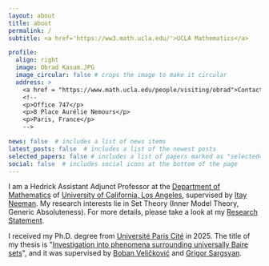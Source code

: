 ```yaml
---
layout: about
title: about
permalink: /
subtitle: <a href='https://ww3.math.ucla.edu/'>UCLA Mathematics</a>

profile:
  align: right
  image: Obrad Kasum.JPG
  image_circular: false # crops the image to make it circular
  address: >
    <a href = "https://www.math.ucla.edu/people/visiting/obrad">Contact information</a>
    <!--
    <p>Office 747</p>
    <p>8 Place Aurélie Nemours</p>
    <p>Paris, France</p>
    -->

news: false  # includes a list of news items
latest_posts: false  # includes a list of the newest posts
selected_papers: false # includes a list of papers marked as "selected={true}"
social: false  # includes social icons at the bottom of the page
---
```


I am a Hedrick Assistant Adjunct Professor at the <a href = "https://ww3.math.ucla.edu/">Department of Mathematics</a> of <a href = "https://www.ucla.edu/">University of California, Los Angeles</a>, supervised by <a href = "https://www.math.ucla.edu/~ineeman/">Itay Neeman</a>. My research interests lie in Set Theory (Inner Model Theory, Generic Absoluteness). For more details, please take a look at my <a href = 'https://drive.google.com/file/d/15cJNKzZGnFFm6hBUXmzz5oNLP-en-JEe/view?usp=sharing'>Research Statement</a>.

I received my Ph.D. degree from <a href='https://u-paris.fr/'>Université Paris Cité</a> in 2025.
The title of my thesis is "<a href = "https://hal.science/tel-05126507v1">Investigation into phenomena surrounding universally Baire sets</a>", and it was supervised by <a href='https://webusers.imj-prg.fr/~boban.velickovic/'>Boban Veličković</a> and <a href='https://grigorsarg.github.io/'>Grigor Sargsyan</a>.
